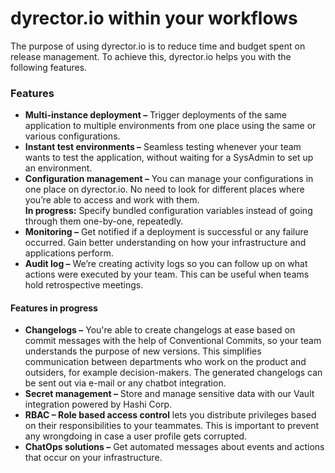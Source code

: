 # dyrector.io within your workflows

The purpose of using dyrector.io is to reduce time and budget spent on release management. To achieve this, dyrector.io helps you with the following features.

### Features

* **Multi-instance deployment –** Trigger deployments of the same application to multiple environments from one place using the same or various configurations.
* **Instant test environments –** Seamless testing whenever your team wants to test the application, without waiting for a SysAdmin to set up an environment.
* **Configuration management –** You can manage your configurations in one place on dyrector.io. No need to look for different places where you’re able to access and work with them.\
  **In progress:** Specify bundled configuration variables instead of going through them one-by-one, repeatedly.
* **Monitoring –** Get notified if a deployment is successful or any failure occurred. Gain better understanding on how your infrastructure and applications perform.
* **Audit log –** We’re creating activity logs so you can follow up on what actions were executed by your team. This can be useful when teams hold retrospective meetings.

#### Features in progress

* **Changelogs –** You're able to create changelogs at ease based on commit messages with the help of Conventional Commits, so your team understands the purpose of new versions. This simplifies communication between departments who work on the product and outsiders, for example decision-makers. The generated changelogs can be sent out via e-mail or any chatbot integration.
* **Secret management –** Store and manage sensitive data with our Vault integration powered by Hashi Corp.
* **RBAC – Role based access control** lets you distribute privileges based on their responsibilities to your teammates. This is important to prevent any wrongdoing in case a user profile gets corrupted.
* **ChatOps solutions –** Get automated messages about events and actions that occur on your infrastructure.
